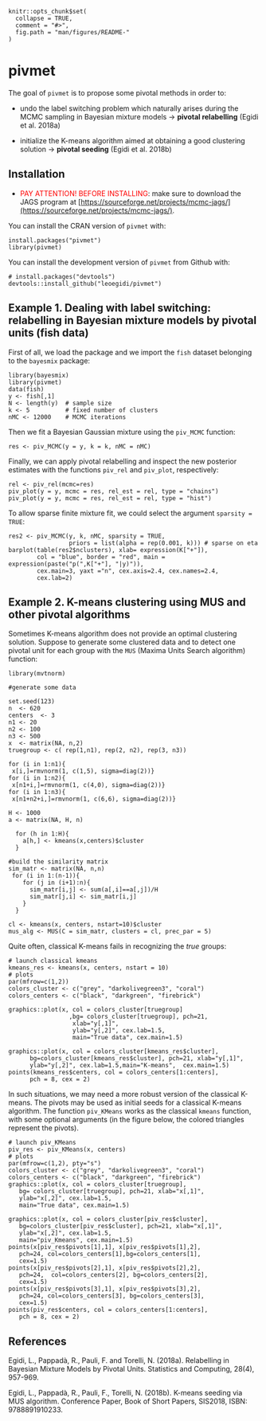 
<!-- README.md is generated from README.Rmd. Please edit that file -->

```{r, echo = FALSE}
knitr::opts_chunk$set(
  collapse = TRUE,
  comment = "#>",
  fig.path = "man/figures/README-"
)
```

# pivmet

The goal of ```pivmet``` is to propose some pivotal methods in order to:

- undo the label switching problem which naturally arises during the MCMC sampling in Bayesian mixture models $\rightarrow$ **pivotal relabelling** (Egidi et al. 2018a)

- initialize the K-means algorithm aimed at obtaining a good clustering solution $\rightarrow$ **pivotal seeding** (Egidi et al. 2018b)

## Installation

- <span style="color:red">PAY ATTENTION! BEFORE INSTALLING</span>: make sure to download the JAGS program at
[https://sourceforge.net/projects/mcmc-jags/](https://sourceforge.net/projects/mcmc-jags/).

You can install the CRAN version of ```pivmet``` with:

```{r, eval = FALSE}
install.packages("pivmet")
library(pivmet)
```

You can install the development version of ```pivmet```  from Github with:

```{r gh-installation, eval = FALSE}
# install.packages("devtools")
devtools::install_github("leoegidi/pivmet")
```

## Example 1. Dealing with label switching: relabelling in Bayesian mixture models by pivotal units (fish data)

First of all, we load the package and we import the ```fish``` dataset belonging to the ```bayesmix``` package:

```{r example}
library(bayesmix)
library(pivmet)
data(fish)
y <- fish[,1]
N <- length(y)  # sample size 
k <- 5          # fixed number of clusters
nMC <- 12000    # MCMC iterations
```

Then we fit a Bayesian Gaussian mixture using the ```piv_MCMC``` function:


```{r fit, message =FALSE, warning = FALSE}
res <- piv_MCMC(y = y, k = k, nMC = nMC)
```


Finally, we can apply pivotal relabelling and inspect the new posterior estimates with the functions ```piv_rel``` and ```piv_plot```, respectively:

```{r plot, message =FALSE, warning = FALSE}
rel <- piv_rel(mcmc=res)
piv_plot(y = y, mcmc = res, rel_est = rel, type = "chains")
piv_plot(y = y, mcmc = res, rel_est = rel, type = "hist")
```


To allow sparse finite mixture fit, we could select the argument ```sparsity = TRUE```:


```{r sparsity, message =FALSE, warning = FALSE}
res2 <- piv_MCMC(y, k, nMC, sparsity = TRUE,
                 priors = list(alpha = rep(0.001, k))) # sparse on eta
barplot(table(res2$nclusters), xlab= expression(K["+"]),
        col = "blue", border = "red", main = expression(paste("p(",K["+"], "|y)")),
        cex.main=3, yaxt ="n", cex.axis=2.4, cex.names=2.4,
        cex.lab=2)
```



## Example 2. K-means clustering using MUS and other pivotal algorithms

Sometimes K-means algorithm does not provide an optimal clustering solution. Suppose to generate some clustered data and to detect one pivotal unit for each group with the ```MUS``` (Maxima Units Search algorithm) function:

```{r mus, echo =TRUE, eval = TRUE, message = FALSE, warning = FALSE}
library(mvtnorm)

#generate some data

set.seed(123)
n  <- 620
centers  <- 3
n1 <- 20
n2 <- 100
n3 <- 500
x  <- matrix(NA, n,2)
truegroup <- c( rep(1,n1), rep(2, n2), rep(3, n3))

for (i in 1:n1){
 x[i,]=rmvnorm(1, c(1,5), sigma=diag(2))}
for (i in 1:n2){
 x[n1+i,]=rmvnorm(1, c(4,0), sigma=diag(2))}
for (i in 1:n3){
 x[n1+n2+i,]=rmvnorm(1, c(6,6), sigma=diag(2))}

H <- 1000
a <- matrix(NA, H, n)

  for (h in 1:H){
    a[h,] <- kmeans(x,centers)$cluster
  }

#build the similarity matrix
sim_matr <- matrix(NA, n,n)
 for (i in 1:(n-1)){
    for (j in (i+1):n){
      sim_matr[i,j] <- sum(a[,i]==a[,j])/H
      sim_matr[j,i] <- sim_matr[i,j]
    }
  }

cl <- kmeans(x, centers, nstart=10)$cluster
mus_alg <- MUS(C = sim_matr, clusters = cl, prec_par = 5)
```


Quite often, classical K-means fails in recognizing the *true* groups:



```{r kmeans_plots, echo =TRUE, fig.show='hold', eval = TRUE, message = FALSE, warning = FALSE}
# launch classical kmeans
kmeans_res <- kmeans(x, centers, nstart = 10)
# plots
par(mfrow=c(1,2))
colors_cluster <- c("grey", "darkolivegreen3", "coral")
colors_centers <- c("black", "darkgreen", "firebrick")
 
graphics::plot(x, col = colors_cluster[truegroup]
                 ,bg= colors_cluster[truegroup], pch=21,
                  xlab="y[,1]",
                  ylab="y[,2]", cex.lab=1.5,
                  main="True data", cex.main=1.5)
 
graphics::plot(x, col = colors_cluster[kmeans_res$cluster], 
      bg=colors_cluster[kmeans_res$cluster], pch=21, xlab="y[,1]",
      ylab="y[,2]", cex.lab=1.5,main="K-means",  cex.main=1.5)
points(kmeans_res$centers, col = colors_centers[1:centers], 
      pch = 8, cex = 2)
```


In such situations, we may need a more robust version of the classical K-means. The pivots may be used as initial seeds for a classical K-means algorithm. The function `piv_KMeans` works as the classical `kmeans` function, with some optional arguments (in the figure below, the colored triangles represent the pivots).

```{r musk, fig.show='hold'}
# launch piv_KMeans
piv_res <- piv_KMeans(x, centers)
# plots
par(mfrow=c(1,2), pty="s")
colors_cluster <- c("grey", "darkolivegreen3", "coral")
colors_centers <- c("black", "darkgreen", "firebrick")
graphics::plot(x, col = colors_cluster[truegroup],
   bg= colors_cluster[truegroup], pch=21, xlab="x[,1]",
   ylab="x[,2]", cex.lab=1.5,
   main="True data", cex.main=1.5)

graphics::plot(x, col = colors_cluster[piv_res$cluster],
   bg=colors_cluster[piv_res$cluster], pch=21, xlab="x[,1]",
   ylab="x[,2]", cex.lab=1.5,
   main="piv_Kmeans", cex.main=1.5)
points(x[piv_res$pivots[1],1], x[piv_res$pivots[1],2],
   pch=24, col=colors_centers[1],bg=colors_centers[1],
   cex=1.5)
points(x[piv_res$pivots[2],1], x[piv_res$pivots[2],2],
   pch=24,  col=colors_centers[2], bg=colors_centers[2],
   cex=1.5)
points(x[piv_res$pivots[3],1], x[piv_res$pivots[3],2],
   pch=24, col=colors_centers[3], bg=colors_centers[3],
   cex=1.5)
points(piv_res$centers, col = colors_centers[1:centers],
   pch = 8, cex = 2)

```

## References

Egidi, L., Pappadà, R., Pauli, F. and Torelli, N. (2018a). Relabelling in Bayesian Mixture Models by Pivotal Units. Statistics and Computing, 28(4), 957-969.

Egidi, L., Pappadà, R., Pauli, F., Torelli, N. (2018b). K-means seeding via MUS algorithm. Conference Paper, Book of Short Papers, SIS2018, ISBN: 9788891910233.

